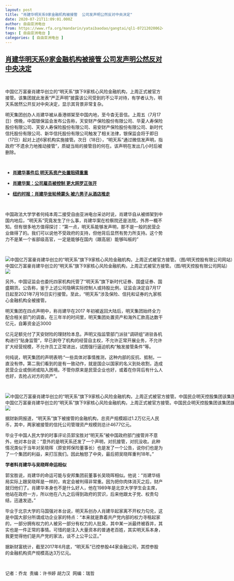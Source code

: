 ```yaml
---
layout: post
title: "肖建华明天系9家金融机构被接管  公司发声明公然反对中央决定"
date: 2020-07-21T11:09:01.000Z
author: 自由亚洲电台
from: https://www.rfa.org/mandarin/yataibaodao/gangtai/ql1-07212020062426.html
tags: [ 自由亚洲电台 ]
categories: [ 自由亚洲电台 ]
---
```

<!--1595329741000-->
[肖建华明天系9家金融机构被接管  公司发声明公然反对中央决定](https://www.rfa.org/mandarin/yataibaodao/gangtai/ql1-07212020062426.html)
------

<div>
<p> </p><p>中国亿万富豪肖建华创立的“明天系”旗下9家核心风险金融机构，上周正式被官方接管。该集团就此发表“严正声明”披露该公司受到的不公平对待，有学者认为，明天系居然公开反对中央决定，显示其背景非常复杂。</p><p>明天集团创办人肖建华被从香港绑架至中国内地，至今杳无音信。上周五（7月17日）傍晚，中国银保监会发布公告称，天安财产保险股份有限公司、华夏人寿保险股份有限公司、天安人寿保险股份有限公司、易安财产保险股份有限公司、新时代信托股份有限公司、新华信托股份有限公司触发了相关法律，银保监会将于即日（17日）起对上述6家机构实施接管。次日（18日），“明天系”通过微信发声明，指政府“不遗余力地推动接管”，质疑当局的接管目的何在。该声明在发出几小时后被删除。</p><p> </p><ul><li><b><a class="external-link" href="http://www.rfa.org/mandarin/Xinwen/13-10012018162609.html">肖建华事件后 明天系资产处置阻碍重重 </a><br/></b></li></ul><ul><li><b><a class="external-link" href="http://www.rfa.org/mandarin/Xinwen/4-02142017121826.html">肖建华案：公司雇员被控制 更大网罗正张开 </a><br/></b></li></ul><ul><li><b><a class="external-link" href="http://www.rfa.org/mandarin/Xinwen/9-02112017164313.html">纽约时报：肖建华坐轮椅蒙头 被六男子从酒店推走</a></b></li></ul><p> </p><p>中国政法大学学者何纯本周二接受自由亚洲电台采访时说，肖建华自从被绑架到中国内地后，“明天系”究竟发生了什么事，肖建华案在检察院还是法院，外界一概不知。但有很多地方值得探讨：“第一点，明天系能够发声明，那不是一般的民营企业做得了的。我们可以说他不受政府的支持，但他背后显然有势力所支持。这个势力不是某一个省部级高官，一定是能够在国内（跟高层）能够叫板的”</p><p> </p><p><div class="image-inline captioned" style="width:1200px;"><div style="width:1200px;"><img alt="中国亿万富豪肖建华创立的“明天系”旗下9家核心风险金融机构，上周正式被官方接管。（图/明天控股有限公司网站）" src="https://www.rfa.org/mandarin/yataibaodao/gangtai/ql1-07212020062426.html/xiao-jianhua-tomorrow.jpg" title="中国亿万富豪肖建华创立的“明天系”旗下9家核心风险金融机构，上周正式被官方接管。（图/明天控股有限公司网站）"/></div><div class="image-caption"><span style="width:1200px;">中国亿万富豪肖建华创立的“明天系”旗下9家核心风险金融机构，上周正式被官方接管。（图/明天控股有限公司网站）</span><span class="copyright"> </span></div><div id="zoomattribute"><a class="single_image" href="/mandarin/yataibaodao/gangtai/ql1-07212020062426.html/xiao-jianhua-tomorrow.jpg" title="中国亿万富豪肖建华创立的“明天系”旗下9家核心风险金融机构，上周正式被官方接管。（图/明天控股有限公司网站）"><img src="/rfa_resources/graphics/icon-zoom.png"/></a></div></div></p><p>另外，中国证监会也委托四家机构托管了“明天系”旗下新时代证券、国盛证券、国盛期货。公告称，鉴于上述公司隐瞒实际控制人或持股比例，证监会决定自7月17日起至2021年7月16日实行接管。至此，“明天系”涉及保险、信托和证券的九家核心金融机构全被接管。</p><p>明天集团在四点声明中，称肖建华在2017 年初被返回大陆后，明天集团始终全力配合相关部门的调查。在三年半的时间里，明天集团处置资产和海外汇款高达数干亿元，自筹资金近3000</p><p>亿元足额兑付了天安财险的理财险本息。声明又指监管部门派驻“调研组”进驻各机构进行“贴身监管”，早已剥夺了机构的经营自主权，不允许正常开展业务，不允许扩大经营规模，不允许员工正常进出，试图强行逼迫机构“触发接管条件”等。</p><p>何纯说，明天集团的声明表明:“一些具体对事情推测，这种内部的反抗、抵制，一直没有停。第二我们看到的是有一致动作，就是国企以国家的名义到处收割，造成民营企业或倒闭或陷入困境。不管你原来是民营企业也好，或着在你背后有什么人也好，去抢占对方的资产”。</p><p> </p><p><div class="image-inline captioned" style="width:1500px;"><div style="width:1500px;"><img alt="中国亿万富豪肖建华创立的“明天系”旗下9家核心风险金融机构，上周正式被官方接管。中国民企明天控股集团该集团就此发表“严正声明”披露该公司受到的不公平对待。（微博截图）" src="https://www.rfa.org/mandarin/yataibaodao/gangtai/ql1-07212020062426.html/ql1-a.jpg" title="中国亿万富豪肖建华创立的“明天系”旗下9家核心风险金融机构，上周正式被官方接管。中国民企明天控股集团该集团就此发表“严正声明”披露该公司受到的不公平对待。（微博截图）"/></div><div class="image-caption"><span style="width:1500px;">中国亿万富豪肖建华创立的“明天系”旗下9家核心风险金融机构，上周正式被官方接管。中国民企明天控股集团该集团就此发表“严正声明”披露该公司受到的不公平对待。（微博截图）</span><span class="copyright"> </span></div><div id="zoomattribute"><a class="single_image" href="/mandarin/yataibaodao/gangtai/ql1-07212020062426.html/ql1-a.jpg" title="中国亿万富豪肖建华创立的“明天系”旗下9家核心风险金融机构，上周正式被官方接管。中国民企明天控股集团该集团就此发表“严正声明”披露该公司受到的不公平对待。（微博截图）"><img src="/rfa_resources/graphics/icon-zoom.png"/></a></div></div></p><p>据财新网报道，“明天系”旗下被接管的金融机构，总资产规模超过1.2万亿元人民币，其中，两家被接管的信托公司管理资产规模则总计4677亿元。</p><p>毕业于中国人民大学的时事评论员郭宝胜对“明天系”被中国政府部门接管并不意外，他对本台说：“意外的是明天系还发了一个声明，对抗接管，对抗没收。此种情况类似于当年对吴晓晖（原安邦保险董事长）也是发了一个公告，说你们也是为了一个集团的利益，来打压我们。因此触怒了中央，最后把吴晓晖重判18年。”</p><p><b>学者料肖建华与吴晓晖命运相似</b></p><p>郭宝胜说，肖建华的命运可能与安邦集团前董事长吴晓晖相似。他说：“肖建华结局实际上跟吴晓晖是一样的，肯定会被判得非常重。因为把你肉体消灭之后，财产就归他们了。肖建华本身也不是什么好人，他在1989年是北京大学学生会主席，他站在政府一方，所以他在八九之后得到政府的赏识，后来他跟太子党、权贵勾结，迅速发迹。”</p><p>毕业于北京大学的马国强对本台说，明天系创办人肖建华起家离不开权力勾兑，这是中国大部分所谓成功企业家的特点：“本来就是靠着共产党内部的权力寻租起家的，一部分拥有权力的人被另一部分有权力的人批臭，其中某一派最终被吞并，其实也是一件正常的事情。可惜的是注入大量资本的普通老百姓，其实明天系本身，我更觉得他们是共产党的家法，谈不上公平公正。”</p><p>据新财富统计，截至2017年6月底，“明天系”已控参股44家金融公司，其控参股的金融机构资产规模高达3万亿元。</p><p> </p><p>记者：乔龙  责编：许书婷 胡力汉  网编：瑞哲</p>
</div>
